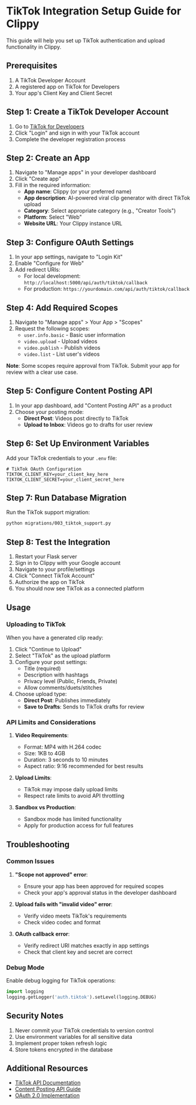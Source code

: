 # TikTok Integration Setup Guide for Clippy

This guide will help you set up TikTok authentication and upload functionality in Clippy.

## Prerequisites

1. A TikTok Developer Account
2. A registered app on TikTok for Developers
3. Your app's Client Key and Client Secret

## Step 1: Create a TikTok Developer Account

1. Go to [TikTok for Developers](https://developers.tiktok.com/)
2. Click "Login" and sign in with your TikTok account
3. Complete the developer registration process

## Step 2: Create an App

1. Navigate to "Manage apps" in your developer dashboard
2. Click "Create app"
3. Fill in the required information:
   - **App name**: Clippy (or your preferred name)
   - **App description**: AI-powered viral clip generator with direct TikTok upload
   - **Category**: Select appropriate category (e.g., "Creator Tools")
   - **Platform**: Select "Web"
   - **Website URL**: Your Clippy instance URL

## Step 3: Configure OAuth Settings

1. In your app settings, navigate to "Login Kit"
2. Enable "Configure for Web"
3. Add redirect URIs:
   - For local development: `http://localhost:5000/api/auth/tiktok/callback`
   - For production: `https://yourdomain.com/api/auth/tiktok/callback`

## Step 4: Add Required Scopes

1. Navigate to "Manage apps" > Your App > "Scopes"
2. Request the following scopes:
   - `user.info.basic` - Basic user information
   - `video.upload` - Upload videos
   - `video.publish` - Publish videos
   - `video.list` - List user's videos

**Note**: Some scopes require approval from TikTok. Submit your app for review with a clear use case.

## Step 5: Configure Content Posting API

1. In your app dashboard, add "Content Posting API" as a product
2. Choose your posting mode:
   - **Direct Post**: Videos post directly to TikTok
   - **Upload to Inbox**: Videos go to drafts for user review

## Step 6: Set Up Environment Variables

Add your TikTok credentials to your `.env` file:

```env
# TikTok OAuth Configuration
TIKTOK_CLIENT_KEY=your_client_key_here
TIKTOK_CLIENT_SECRET=your_client_secret_here
```

## Step 7: Run Database Migration

Run the TikTok support migration:

```bash
python migrations/003_tiktok_support.py
```

## Step 8: Test the Integration

1. Restart your Flask server
2. Sign in to Clippy with your Google account
3. Navigate to your profile/settings
4. Click "Connect TikTok Account"
5. Authorize the app on TikTok
6. You should now see TikTok as a connected platform

## Usage

### Uploading to TikTok

When you have a generated clip ready:

1. Click "Continue to Upload"
2. Select "TikTok" as the upload platform
3. Configure your post settings:
   - Title (required)
   - Description with hashtags
   - Privacy level (Public, Friends, Private)
   - Allow comments/duets/stitches
4. Choose upload type:
   - **Direct Post**: Publishes immediately
   - **Save to Drafts**: Sends to TikTok drafts for review

### API Limits and Considerations

1. **Video Requirements**:
   - Format: MP4 with H.264 codec
   - Size: 1KB to 4GB
   - Duration: 3 seconds to 10 minutes
   - Aspect ratio: 9:16 recommended for best results

2. **Upload Limits**:
   - TikTok may impose daily upload limits
   - Respect rate limits to avoid API throttling

3. **Sandbox vs Production**:
   - Sandbox mode has limited functionality
   - Apply for production access for full features

## Troubleshooting

### Common Issues

1. **"Scope not approved" error**:
   - Ensure your app has been approved for required scopes
   - Check your app's approval status in the developer dashboard

2. **Upload fails with "invalid video" error**:
   - Verify video meets TikTok's requirements
   - Check video codec and format

3. **OAuth callback error**:
   - Verify redirect URI matches exactly in app settings
   - Check that client key and secret are correct

### Debug Mode

Enable debug logging for TikTok operations:

```python
import logging
logging.getLogger('auth.tiktok').setLevel(logging.DEBUG)
```

## Security Notes

1. Never commit your TikTok credentials to version control
2. Use environment variables for all sensitive data
3. Implement proper token refresh logic
4. Store tokens encrypted in the database

## Additional Resources

- [TikTok API Documentation](https://developers.tiktok.com/doc/getting-started)
- [Content Posting API Guide](https://developers.tiktok.com/doc/content-posting-api-get-started)
- [OAuth 2.0 Implementation](https://developers.tiktok.com/doc/login-kit-web)
